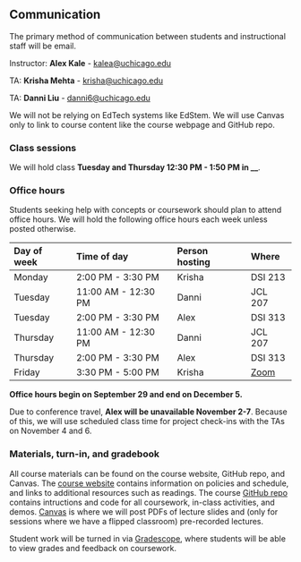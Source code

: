 
## Communication

The primary method of communication between students and instructional staff will be email.

Instructor: **Alex Kale** - kalea@uchicago.edu

TA: **Krisha Mehta** - krisha@uchicago.edu

TA: **Danni Liu** - danni6@uchicago.edu

We will not be relying on EdTech systems like EdStem. We will use Canvas only to link to course content like the course webpage and GitHub repo.

### Class sessions

We will hold class **Tuesday and Thursday 12:30 PM - 1:50 PM in __**.

### Office hours

Students seeking help with concepts or coursework should plan to attend office hours. We will hold the following office hours each week unless posted otherwise.

| Day of week | Time of day         | Person hosting | Where   |
| :---------- | :-----------------  | :------------- | :------ |
| Monday      |  2:00 PM -  3:30 PM | Krisha         | DSI 213 |
| Tuesday     | 11:00 AM - 12:30 PM | Danni          | JCL 207 |
| Tuesday     |  2:00 PM -  3:30 PM | Alex           | DSI 313 |
| Thursday    | 11:00 AM - 12:30 PM | Danni          | JCL 207 |
| Thursday    |  2:00 PM -  3:30 PM | Alex           | DSI 313 |
| Friday      |  3:30 PM -  5:00 PM | Krisha         | [Zoom](https://uchicago.zoom.us/j/92556229083?pwd=1vp5fL97KypbkTGPHt6E08gsLkePCH.1) |

**Office hours begin on September 29 and end on December 5.**

Due to conference travel, **Alex will be unavailable November 2-7**. Because of this, we will use scheduled class time for project check-ins with the TAs on November 4 and 6.

### Materials, turn-in, and gradebook

All course materials can be found on the course website, GitHub repo, and Canvas. The [course website](https://kalealex.github.io/data237-au25/) contains information on policies and schedule, and links to additional resources such as readings. The course [GitHub repo](https://github.com/kalealex/data237-au25/) contains intructions and code for all coursework, in-class activities, and demos. [Canvas](https://canvas.uchicago.edu/courses/66904) is where we will post PDFs of lecture slides and (only for sessions where we have a flipped classroom) pre-recorded lectures.

Student work will be turned in via [Gradescope](https://www.gradescope.com/courses/1143479), where students will be able to view grades and feedback on coursework.